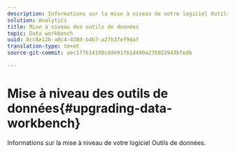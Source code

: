 ```yaml
---
description: Informations sur la mise à niveau de votre logiciel Outils de données.
solution: Analytics
title: Mise à niveau des outils de données
topic: Data workbench
uuid: 8cc8e12b-a0c4-438d-b4b7-a27b37ef9daf
translation-type: tm+mt
source-git-commit: aec1f7b14198cdde91f61d490a235022943bfedb

---
```



# Mise à niveau des outils de données{#upgrading-data-workbench}

Informations sur la mise à niveau de votre logiciel Outils de données.

